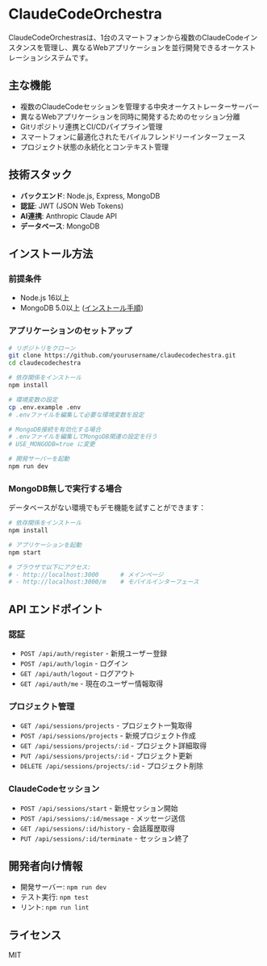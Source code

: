 # ClaudeCodeOrchestra

ClaudeCodeOrchestrasは、1台のスマートフォンから複数のClaudeCodeインスタンスを管理し、異なるWebアプリケーションを並行開発できるオーケストレーションシステムです。

## 主な機能

- 複数のClaudeCodeセッションを管理する中央オーケストレーターサーバー
- 異なるWebアプリケーションを同時に開発するためのセッション分離
- Gitリポジトリ連携とCI/CDパイプライン管理
- スマートフォンに最適化されたモバイルフレンドリーインターフェース
- プロジェクト状態の永続化とコンテキスト管理

## 技術スタック

- **バックエンド**: Node.js, Express, MongoDB
- **認証**: JWT (JSON Web Tokens)
- **AI連携**: Anthropic Claude API
- **データベース**: MongoDB

## インストール方法

### 前提条件

- Node.js 16以上
- MongoDB 5.0以上 ([インストール手順](MONGODB_INSTALL.md))

### アプリケーションのセットアップ

```bash
# リポジトリをクローン
git clone https://github.com/yourusername/claudecodechestra.git
cd claudecodechestra

# 依存関係をインストール
npm install

# 環境変数の設定
cp .env.example .env
# .envファイルを編集して必要な環境変数を設定

# MongoDB接続を有効化する場合
# .envファイルを編集してMongoDB関連の設定を行う
# USE_MONGODB=true に変更

# 開発サーバーを起動
npm run dev
```

### MongoDB無しで実行する場合

データベースがない環境でもデモ機能を試すことができます：

```bash
# 依存関係をインストール
npm install

# アプリケーションを起動
npm start

# ブラウザで以下にアクセス:
# - http://localhost:3000      # メインページ
# - http://localhost:3000/m    # モバイルインターフェース
```

## API エンドポイント

### 認証

- `POST /api/auth/register` - 新規ユーザー登録
- `POST /api/auth/login` - ログイン
- `GET /api/auth/logout` - ログアウト
- `GET /api/auth/me` - 現在のユーザー情報取得

### プロジェクト管理

- `GET /api/sessions/projects` - プロジェクト一覧取得
- `POST /api/sessions/projects` - 新規プロジェクト作成
- `GET /api/sessions/projects/:id` - プロジェクト詳細取得
- `PUT /api/sessions/projects/:id` - プロジェクト更新
- `DELETE /api/sessions/projects/:id` - プロジェクト削除

### ClaudeCodeセッション

- `POST /api/sessions/start` - 新規セッション開始
- `POST /api/sessions/:id/message` - メッセージ送信
- `GET /api/sessions/:id/history` - 会話履歴取得
- `PUT /api/sessions/:id/terminate` - セッション終了

## 開発者向け情報

- 開発サーバー: `npm run dev`
- テスト実行: `npm test`
- リント: `npm run lint`

## ライセンス

MIT